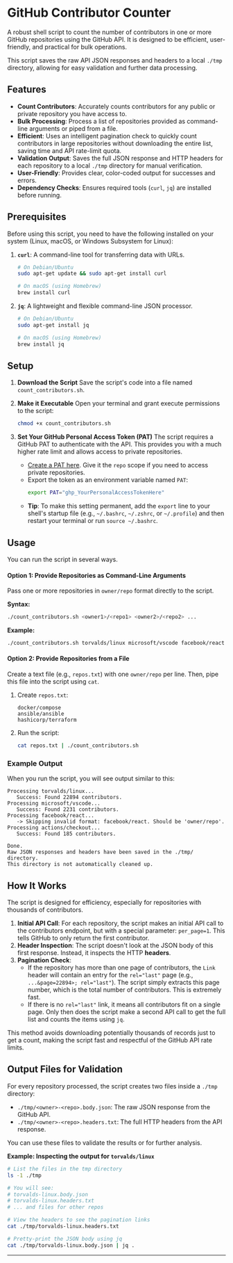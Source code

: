 # GitHub Contributor Counter

A robust shell script to count the number of contributors in one or more GitHub repositories using the GitHub API. It is designed to be efficient, user-friendly, and practical for bulk operations.

This script saves the raw API JSON responses and headers to a local `./tmp` directory, allowing for easy validation and further data processing.

## Features

-   **Count Contributors**: Accurately counts contributors for any public or private repository you have access to.
-   **Bulk Processing**: Process a list of repositories provided as command-line arguments or piped from a file.
-   **Efficient**: Uses an intelligent pagination check to quickly count contributors in large repositories without downloading the entire list, saving time and API rate-limit quota.
-   **Validation Output**: Saves the full JSON response and HTTP headers for each repository to a local `./tmp` directory for manual verification.
-   **User-Friendly**: Provides clear, color-coded output for successes and errors.
-   **Dependency Checks**: Ensures required tools (`curl`, `jq`) are installed before running.

## Prerequisites

Before using this script, you need to have the following installed on your system (Linux, macOS, or Windows Subsystem for Linux):

1.  **`curl`**: A command-line tool for transferring data with URLs.
    ```sh
    # On Debian/Ubuntu
    sudo apt-get update && sudo apt-get install curl

    # On macOS (using Homebrew)
    brew install curl
    ```

2.  **`jq`**: A lightweight and flexible command-line JSON processor.
    ```sh
    # On Debian/Ubuntu
    sudo apt-get install jq

    # On macOS (using Homebrew)
    brew install jq
    ```

## Setup

1.  **Download the Script**
    Save the script's code into a file named `count_contributors.sh`.

2.  **Make it Executable**
    Open your terminal and grant execute permissions to the script:
    ```sh
    chmod +x count_contributors.sh
    ```

3.  **Set Your GitHub Personal Access Token (PAT)**
    The script requires a GitHub PAT to authenticate with the API. This provides you with a much higher rate limit and allows access to private repositories.

    -   [Create a PAT here](https://github.com/settings/tokens). Give it the `repo` scope if you need to access private repositories.
    -   Export the token as an environment variable named `PAT`:
        ```sh
        export PAT="ghp_YourPersonalAccessTokenHere"
        ```
    -   **Tip**: To make this setting permanent, add the `export` line to your shell's startup file (e.g., `~/.bashrc`, `~/.zshrc`, or `~/.profile`) and then restart your terminal or run `source ~/.bashrc`.

## Usage

You can run the script in several ways.

#### Option 1: Provide Repositories as Command-Line Arguments

Pass one or more repositories in `owner/repo` format directly to the script.

**Syntax:**
```sh
./count_contributors.sh <owner1>/<repo1> <owner2>/<repo2> ...
```

**Example:**
```sh
./count_contributors.sh torvalds/linux microsoft/vscode facebook/react
```

#### Option 2: Provide Repositories from a File

Create a text file (e.g., `repos.txt`) with one `owner/repo` per line. Then, pipe this file into the script using `cat`.

1.  Create `repos.txt`:
    ```
    docker/compose
    ansible/ansible
    hashicorp/terraform
    ```

2.  Run the script:
    ```sh
    cat repos.txt | ./count_contributors.sh
    ```

### Example Output

When you run the script, you will see output similar to this:

```
Processing torvalds/linux...
   Success: Found 22894 contributors.
Processing microsoft/vscode...
   Success: Found 2231 contributors.
Processing facebook/react...
   -> Skipping invalid format: facebook/react. Should be 'owner/repo'.
Processing actions/checkout...
   Success: Found 185 contributors.

Done.
Raw JSON responses and headers have been saved in the ./tmp/ directory.
This directory is not automatically cleaned up.
```

## How It Works

The script is designed for efficiency, especially for repositories with thousands of contributors.

1.  **Initial API Call**: For each repository, the script makes an initial API call to the contributors endpoint, but with a special parameter: `per_page=1`. This tells GitHub to only return the first contributor.
2.  **Header Inspection**: The script doesn't look at the JSON body of this first response. Instead, it inspects the HTTP **headers**.
3.  **Pagination Check**:
    -   If the repository has more than one page of contributors, the `Link` header will contain an entry for the `rel="last"` page (e.g., `...&page=22894>; rel="last"`). The script simply extracts this page number, which is the total number of contributors. This is extremely fast.
    -   If there is no `rel="last"` link, it means all contributors fit on a single page. Only then does the script make a second API call to get the full list and counts the items using `jq`.

This method avoids downloading potentially thousands of records just to get a count, making the script fast and respectful of the GitHub API rate limits.

## Output Files for Validation

For every repository processed, the script creates two files inside a `./tmp` directory:

-   `./tmp/<owner>-<repo>.body.json`: The raw JSON response from the GitHub API.
-   `./tmp/<owner>-<repo>.headers.txt`: The full HTTP headers from the API response.

You can use these files to validate the results or for further analysis.

**Example: Inspecting the output for `torvalds/linux`**

```sh
# List the files in the tmp directory
ls -1 ./tmp

# You will see:
# torvalds-linux.body.json
# torvalds-linux.headers.txt
# ... and files for other repos

# View the headers to see the pagination links
cat ./tmp/torvalds-linux.headers.txt

# Pretty-print the JSON body using jq
cat ./tmp/torvalds-linux.body.json | jq .
```

---